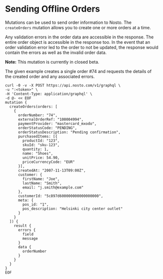 # Sending Offline Orders

Mutations can be used to send order information to Nosto. The `createOrders` mutation allows you to create one or more orders at a time.

Any validation errors in the order data are accessible in the response. The entire order object is accessible in the response too. In the event that an order validation error led to the order to not be updated, the response would contain the errors as well as the invalid order data.

**Note:** This mutation is currently in closed beta.

The given example creates a single order \#74 and requests the details of the created order and any associated errors.

```text
curl -0 -v -X POST https://api.nosto.com/v1/graphql \
-u ":<token>" \
-H 'Content-Type: application/graphql' \
-d @- << EOF
mutation {
  createOrders(orders: [
    {
      orderNumber: "74",
      externalOrderRef: "100004994",
      paymentProvider: "mastercard_mxodo",
      orderStatusCode: "PENDING",
      orderStatusDescription: "Pending confirmation",
      purchasedItems: [{
        productId: "123",
        skuId: "sku-123",
        quantity: 1,
        name: "Shoes",
        unitPrice: 54.90,
        priceCurrencyCode: "EUR"
      }],
      createdAt: "2007-11-13T09:00Z",
      customer: {
        firstName: "Joe",
        lastName: "Smith",
        email: "j.smith@example.com"
      },
      customerId: "5c897d600000000000000000",
      meta: {
        pos_id: "1",
        pos_description: "Helsinki city center outlet"
      }
    }
  ]) {
    result {
      errors {
        field
        message
      }
      data {
        orderNumber
      }
    }
  }
}
EOF
```

